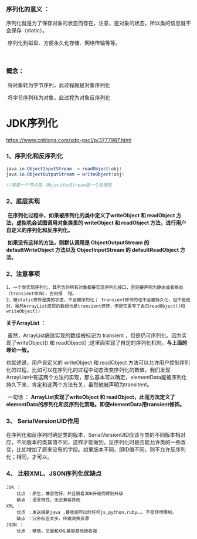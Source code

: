 

### 序列化的意义 ：

​	序列化就是为了保存对象的状态而存在，注意，是对象的状态，所以类的信息就不会保存（static）。

​	序列化到磁盘、方便永久化存储、网络传输等等。

​	

### 概念：

​	将对象转为字节序列，此过程就是对象序列化

​	将字节序列转为对象，此过程为对象反序列化

# JDK序列化

https://www.cnblogs.com/xdp-gacl/p/3777987.html

### 1、序列化和反序列化

```java
java.io.ObjectInputStream  → readObject(obj)
java.io.ObjectOutputStream → writeObject(obj)
    
//需要一个节点类，ObjectXxxStream是一个处理类
```

### 2、底层实现

​	**在序列化过程中，如果被序列化的类中定义了writeObject 和 readObject 方法，虚拟机会试图调用对象类里的 writeObject 和 readObject 方法，进行用户自定义的序列化和反序列化。**

​	**如果没有这样的方法，则默认调用是 ObjectOutputStream 的 defaultWriteObject 方法以及 ObjectInputStream 的 defaultReadObject 方法。**



### 2、注意事项

```
1、一个类实现序列化，其所含的所有对象都要实现序列化接口，否则要声明为静态或者瞬态（transient修饰），否则报	错。
2、被static修饰是类的状态，不会被序列化； transient修饰的也不会被持久化，但不是绝对，虽然ArrayList底层的数组也是transient修饰，但是它重写了自己readObject()和writeObject()

```

**关于ArrayList ：**

​      虽然，ArrayList底层实现的数组被标记为 transient ，但是仍可序列化。因为实现了writeObject() 和 readObject() ;这里面实现了自定的序列化机制。**与上面的理论一致。**

也就述说，用户自定义的 writeObject 和 readObject 方法可以允许用户控制序列化的过程，比如可以在序列化的过程中动态改变序列化的数值。我们发现ArrayList中有这两个方法的实现，那么基本可以确定，elementData能被序列化持久下来，肯定和这两个方法有关，虽然他被声明为transitent。

​       一句话 ： **ArrayList实现了writeObject 和 readObject，此而方法定义了elementData的序列化和反序列化策略。即便elementData用transient修饰。**



### 3、 SerialVersionUID作用

​	在序列化和反序列时确定类的版本，SerialVersionUID应该与类的不同版本相对应，不同版本的类其值不同，这样才能做到，反序列化时是否能允许类的一些改变，比如增加了原来没有的字段。如果版本不同，即ID值不同，则不允许反序列化；相同，才可以。





### 4、 比较XML、JSON序列化优缺点

```
JDK ：
	优点 ：原生，兼容性好。并且随着JDK升级而得到升级
	缺点 ：语言特性，无法兼容其他
XML ：
	优点 ：发送端是java ,接收端可以时任何js,python,ruby。。。不受环境限制。
	缺点 ：冗余标签太多，传输浪费资源
JSON ：
	优点 ：精简，又能和XML兼容其他接收端
```

